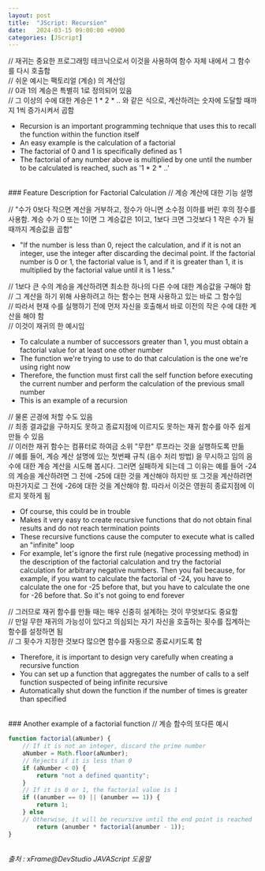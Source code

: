 ```yaml
---
layout: post
title:  "JScript: Recursion"
date:   2024-03-15 09:00:00 +0900
categories: [JScript]
---
```


// 재귀는 중요한 프로그래밍 테크닉으로서 이것을 사용하여 함수 자체 내에서 그 함수를 다시 호출함   
// 쉬운 예시는 팩토리얼 (계승) 의 계산임   
// 0과 1의 계승은 특별히 1로 정의되어 있음   
// 그 이상의 수에 대한 계승은 1 * 2 * .. 와 같은 식으로, 계산하려는 숫자에 도달할 때까지 1씩 증가시켜서 곱함   
- Recursion is an important programming technique that uses this to recall the function within the function itself   
- An easy example is the calculation of a factorial   
- The factorial of 0 and 1 is specifically defined as 1   
- The factorial of any number above is multiplied by one until the number to be calculated is reached, such as '1 * 2 * ..'   
   
<br />
### Feature Description for Factorial Calculation   
// 계승 계산에 대한 기능 설명   
   
// "수가 0보다 작으면 계산을 거부하고, 정수가 아니면 소수점 이하를 버린 후의 정수를 사용함. 계승 수가 0 또는 1이면 그 계승값은 1이고, 1보다 크면 그것보다 1 작은 수가 될 때까지 계승값을 곱함"   
- "If the number is less than 0, reject the calculation, and if it is not an integer, use the integer after discarding the decimal point. If the factorial number is 0 or 1, the factorial value is 1, and if it is greater than 1, it is multiplied by the factorial value until it is 1 less."   
   
// 1보다 큰 수의 계승을 계산하려면 최소한 하나의 다른 수에 대한 계승값을 구해야 함   
// 그 계산을 하기 위해 사용하려고 하는 함수는 현재 사용하고 있는 바로 그 함수임   
// 따라서 현재 수를 실행하기 전에 먼저 자신을 호출해서 바로 이전의 작은 수에 대한 계산을 해야 함   
// 이것이 재귀의 한 예시임   
- To calculate a number of successors greater than 1, you must obtain a factorial value for at least one other number   
- The function we're trying to use to do that calculation is the one we're using right now   
- Therefore, the function must first call the self function before executing the current number and perform the calculation of the previous small number   
- This is an example of a recursion   
   
// 물론 곤경에 처할 수도 있음   
// 최종 결과값을 구하지도 못하고 종료지점에 이르지도 못하는 재귀 함수를 아주 쉽게 만들 수 있음   
// 이러한 재귀 함수는 컴퓨터로 하여금 소위 "무한" 루프라는 것을 실행하도록 만듦   
// 예를 들어, 계승 계산 설명에 있는 첫번째 규칙 (음수 처리 방법) 을 무시하고 임의 음수에 대한 계승 계산을 시도해 봅시다. 그러면 실패하게 되는데 그 이유는 예를 들어 -24의 계승을 계산하려면 그 전에 -25에 대한 것을 계산해야 하지만 또 그것을 계산하려면 마찬가지로 그 전에 -26에 대한 것을 계산해야 함. 따라서 이것은 영원히 종료지점에 이르지 못하게 됨   
- Of course, this could be in trouble   
- Makes it very easy to create recursive functions that do not obtain final results and do not reach termination points   
- These recursive functions cause the computer to execute what is called an "infinite" loop   
- For example, let's ignore the first rule (negative processing method) in the description of the factorial calculation and try the factorial calculation for arbitrary negative numbers. Then you fail because, for example, if you want to calculate the factorial of -24, you have to calculate the one for -25 before that, but you have to calculate the one for -26 before that. So it's not going to end forever   
   
// 그러므로 재귀 함수를 만들 때는 매우 신중히 설계하는 것이 무엇보다도 중요함   
// 만일 무한 재귀의 가능성이 있다고 의심되는 자기 자신을 호출하는 횟수를 집계하는 함수를 설정하면 됨   
// 그 횟수가 지정한 것보다 많으면 함수를 자동으로 종료시키도록 함   
- Therefore, it is important to design very carefully when creating a recursive function   
- You can set up a function that aggregates the number of calls to a self function suspected of being infinite recursive   
- Automatically shut down the function if the number of times is greater than specified   
   
<br />
### Another example of a factorial function   
// 계승 함수의 또다른 예시   
   
```javascript
function factorial(aNumber) {
    // If it is not an integer, discard the prime number
    aNumber = Math.floor(aNumber);
    // Rejects if it is less than 0
    if (aNumber < 0) {
        return "not a defined quantity";
    }
    // If it is 0 or 1, the factorial value is 1    
    if ((anumber == 0) || (anumber == 1)) {
        return 1;
    } else
    // Otherwise, it will be recursive until the end point is reached
        return (anumber * factorial(anumber - 1));
}
```
   
<br />
<cite>출처 : xFrame@DevStudio JAVAScript 도움말</cite>
